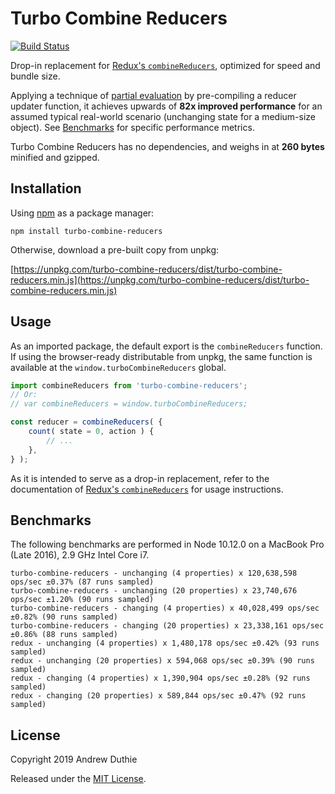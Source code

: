 # Turbo Combine Reducers

[![Build Status](https://travis-ci.org/aduth/turbo-combine-reducers.svg?branch=master)](https://travis-ci.org/aduth/turbo-combine-reducers)

Drop-in replacement for [Redux's `combineReducers`](https://redux.js.org/api/combinereducers), optimized for speed and bundle size.

Applying a technique of [partial evaluation](https://en.wikipedia.org/wiki/Partial_evaluation) by pre-compiling a reducer updater function, it achieves upwards of **82x improved performance** for an assumed typical real-world scenario (unchanging state for a medium-size object). See [Benchmarks](#benchmarks) for specific performance metrics.

Turbo Combine Reducers has no dependencies, and weighs in at **260 bytes** minified and gzipped.

## Installation

Using [npm](https://www.npmjs.com/) as a package manager:

```
npm install turbo-combine-reducers
```

Otherwise, download a pre-built copy from unpkg:

[https://unpkg.com/turbo-combine-reducers/dist/turbo-combine-reducers.min.js](https://unpkg.com/turbo-combine-reducers/dist/turbo-combine-reducers.min.js)

## Usage

As an imported package, the default export is the `combineReducers` function. If using the browser-ready distributable from unpkg, the same function is available at the `window.turboCombineReducers` global.

```js
import combineReducers from 'turbo-combine-reducers';
// Or:
// var combineReducers = window.turboCombineReducers;

const reducer = combineReducers( {
	count( state = 0, action ) {
		// ...
	},
} );
```

As it is intended to serve as a drop-in replacement, refer to the documentation of [Redux's `combineReducers`](https://redux.js.org/api/combinereducers) for usage instructions.

## Benchmarks

The following benchmarks are performed in Node 10.12.0 on a MacBook Pro (Late 2016), 2.9 GHz Intel Core i7.

```
turbo-combine-reducers - unchanging (4 properties) x 120,638,598 ops/sec ±0.37% (87 runs sampled)
turbo-combine-reducers - unchanging (20 properties) x 23,740,676 ops/sec ±1.20% (90 runs sampled)
turbo-combine-reducers - changing (4 properties) x 40,028,499 ops/sec ±0.82% (90 runs sampled)
turbo-combine-reducers - changing (20 properties) x 23,338,161 ops/sec ±0.86% (88 runs sampled)
redux - unchanging (4 properties) x 1,480,178 ops/sec ±0.42% (93 runs sampled)
redux - unchanging (20 properties) x 594,068 ops/sec ±0.39% (90 runs sampled)
redux - changing (4 properties) x 1,390,904 ops/sec ±0.28% (92 runs sampled)
redux - changing (20 properties) x 589,844 ops/sec ±0.47% (92 runs sampled)
```

## License

Copyright 2019 Andrew Duthie

Released under the [MIT License](./LICENSE.md).
